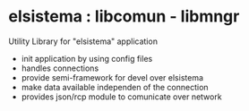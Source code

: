 elsistema : libcomun - libmngr
===================

Utility Library for "elsistema" application

* init application by using config files
* handles connections
* provide semi-framework for devel over elsistema
* make data available independen of the connection
* provides json/rcp module to comunicate over network

